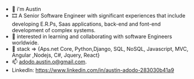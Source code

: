 - 👋 i'm Austin
- 🎞️ A Senior Software Engineer with significant experiences that include developing E.R.Ps, Saas applications, back-end and font-end development of complex systems. 
- 👀 interested in learning and collaborating with software Engineers worldwide.
- 🌱 stack => {Aps.net Core, Python,Django, SQL, NoSQL, Javascript, MVC, Angular ,Nodejs, C#, Jquery, React}
- 📫  adodo.austin.o@gmail.com.
- LinkedIn: https://www.linkedin.com/in/austin-adodo-283030b41a9 

<!---
AustinAdodo/AustinAdodo is a ✨ special ✨ repository because its `README.md` (this file) appears on your GitHub profile.
You can click the Preview link to take a look at your changes.
--->
